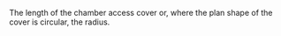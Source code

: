 ﻿The length of the chamber access cover or, where the plan shape of the cover is circular, the radius.